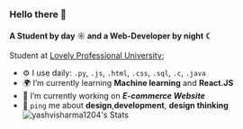 ### Hello there 👋

#### A Student by day ☼ and a Web-Developer by night ☾

Student at [Lovely Professional University](https://www.lpu.in/);<br>

- ⚙️ I use daily: `.py`, `.js`, `.html`, `.css`, `.sql`, `.c`, `.java`
- 🌍 I’m currently learning **Machine learning** and **React.JS**
- 💅 I’m currently working on ***E-commerce Website***
- 💬 `ping` me about **design**,**development**, **design thinking**
![yashvisharma1204's Stats](https://github-readme-stats.vercel.app/api?username=yashvisharma1204&theme=nightowl&show_icons=true&hide_border=true&count_private=true)
